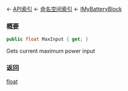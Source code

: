 ← [API索引](Api-Index) ← [命名空间索引](Namespace-Index) ← [IMyBatteryBlock](Sandbox.ModAPI.Ingame.IMyBatteryBlock)

### 概要

```csharp
public float MaxInput { get; }
```

Gets current maximum power input

### 返回

[float](https://docs.microsoft.com/en-us/dotnet/api/System.Single?view=netframework-4.6)

